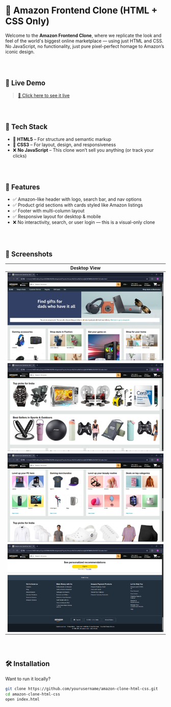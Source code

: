 # 🛒 Amazon Frontend Clone (HTML + CSS Only)

Welcome to the **Amazon Frontend Clone**, where we replicate the look and feel of the world's biggest online marketplace — using just HTML and CSS. No JavaScript, no functionality, just pure pixel-perfect homage to Amazon’s iconic design.

<br><br>
## 🚀 Live Demo

> [🔗 Click here to see it live](https://adnanidrisi.github.io/Amazon-clone-using-HTML-and-CSS/)

<br><br>
## 🧰 Tech Stack

- 🔹 **HTML5** – For structure and semantic markup
- 🔸 **CSS3** – For layout, design, and responsiveness
- ❌ **No JavaScript** – This clone won’t sell you anything (or track your clicks)

<br><br>
## 🎯 Features

- ✅ Amazon-like header with logo, search bar, and nav options  
- ✅ Product grid sections with cards styled like Amazon listings  
- ✅ Footer with multi-column layout  
- ✅ Responsive layout for desktop & mobile  
- ❌ No interactivity, search, or user login — this is a visual-only clone

<br><br>
## 📸 Screenshots

| Desktop View |
|--------------|
| ![Desktop Screenshot](screenshot/Screenshot%201.png) |
| ![Desktop Screenshot](screenshot/Screenshot%202.png) |
| ![Desktop Screenshot](screenshot/Screenshot%203.png) |
| ![Desktop Screenshot](screenshot/Screenshot%204.png) |

<br><br>
## 🛠️ Installation

Want to run it locally?

```bash
git clone https://github.com/yourusername/amazon-clone-html-css.git
cd amazon-clone-html-css
open index.html
